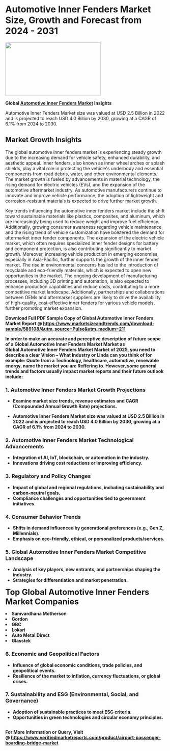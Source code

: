 <H1>Automotive Inner Fenders Market Size, Growth and Forecast from 2024 - 2031</H1><img class="aligncenter size-medium wp-image-584254" src="https://thirdeyenews.in/wp-content/uploads/2024/09/Global-Market-Research-300x168.jpeg" alt="" width="300" height="168" /><p><strong>Global&nbsp;<a href="https://www.marketsizeandtrends.com/download-sample/589108/&amp;utm_source=Pulse&amp;utm_medium=211">Automotive Inner Fenders Market</a> Insights</strong></p><p>Automotive Inner Fenders Market size was valued at USD 2.5 Billion in 2022 and is projected to reach USD 4.0 Billion by 2030, growing at a CAGR of 6.1% from 2024 to 2030.</p><p><h2>Market Growth Insights</h2> <p>The global automotive inner fenders market is experiencing steady growth due to the increasing demand for vehicle safety, enhanced durability, and aesthetic appeal. Inner fenders, also known as inner wheel arches or splash shields, play a vital role in protecting the vehicle's underbody and essential components from road debris, water, and other environmental elements. The market growth is fueled by advancements in material technology, the rising demand for electric vehicles (EVs), and the expansion of the automotive aftermarket industry. As automotive manufacturers continue to innovate and improve vehicle performance, the adoption of lightweight and corrosion-resistant materials is expected to drive further market growth.</p> <p><strong></strong></p> <p>Key trends influencing the automotive inner fenders market include the shift toward sustainable materials like plastics, composites, and aluminum, which are increasingly being used to reduce weight and improve fuel efficiency. Additionally, growing consumer awareness regarding vehicle maintenance and the rising trend of vehicle customization have bolstered the demand for aftermarket inner fender components. The expansion of the electric vehicle market, which often requires specialized inner fender designs for battery and component protection, is also contributing significantly to market growth. Moreover, increasing vehicle production in emerging economies, especially in Asia-Pacific, further supports the growth of the inner fender market. The rise in environmental concerns has led to the introduction of recyclable and eco-friendly materials, which is expected to open new opportunities in the market. The ongoing development of manufacturing processes, including 3D printing and automation, is also expected to enhance production capabilities and reduce costs, contributing to a more competitive market landscape. Additionally, partnerships and collaborations between OEMs and aftermarket suppliers are likely to drive the availability of high-quality, cost-effective inner fenders for various vehicle models, further promoting market expansion.</p> <p><strong></p><p><span class=""><strong>Download Full PDF Sample Copy of Global Automotive Inner Fenders Market Report</strong> @ <a href="https://www.marketsizeandtrends.com/download-sample/589108/&amp;utm_source=Pulse&amp;utm_medium=211" target="_blank">https://www.marketsizeandtrends.com/download-sample/589108/&amp;utm_source=Pulse&amp;utm_medium=211</a></span></p><p>In order to make an accurate and perceptive description of future scope of a Global&nbsp;Automotive Inner Fenders Market Market as Global&nbsp;Automotive Inner Fenders Market Market of 2025, you need to describe a clear Vision &ndash; What Industry or Linda can you think of for example: Quote from a Technology, healthcare, automotive, renewable energy, name the market you are Reffering to. However, some general trends and factors usually impact market reports and their future outlook include:</p><h3>1.&nbsp;<strong>Automotive Inner Fenders Market Growth Projections</strong></h3><ul><li>Examine market size trends, revenue estimates and CAGR (Compounded Annual Growth Rate) projections.</li><li><p>Automotive Inner Fenders Market size was valued at USD 2.5 Billion in 2022 and is projected to reach USD 4.0 Billion by 2030, growing at a CAGR of 6.1% from 2024 to 2030.</p></li></ul><h3>2.&nbsp;<strong>Automotive Inner Fenders Market Technological Advancements</strong></h3><ul><li>Integration of AI, IoT, blockchain, or automation in the industry.</li><li>Innovations driving cost reductions or improving efficiency.</li></ul><h3>3.&nbsp;<strong>Regulatory and Policy Changes</strong></h3><ul><li>Impact of global and regional regulations, including sustainability and carbon-neutral goals.</li><li>Compliance challenges and opportunities tied to government initiatives.</li></ul><h3>4.&nbsp;<strong>Consumer Behavior Trends</strong></h3><ul><li>Shifts in demand influenced by generational preferences (e.g., Gen Z, Millennials).</li><li>Emphasis on eco-friendly, ethical, or personalized products/services.</li></ul><h3>5.&nbsp;<strong>Global Automotive Inner Fenders Market Competitive Landscape</strong></h3><ul><li>Analysis of key players, new entrants, and partnerships shaping the industry.</li><li>Strategies for differentiation and market penetration.</li></ul><p data-pm-slice="1 1 []"><span style="color: inherit; font-family: inherit; font-size: 25px;">Top Global Automotive Inner Fenders Market Companies</span></p><div class="" data-test-id=""><p><li>Samvardhana Motherson</li><li> Gordon</li><li> GBC</li><li> Lokari</li><li> Auto Metal Direct</li><li> Glasstek</li></p></div><h3>6.&nbsp;<strong>Economic and Geopolitical Factors</strong></h3><ul><li>Influence of global economic conditions, trade policies, and geopolitical events.</li><li>Resilience of the market to inflation, currency fluctuations, or global crises.</li></ul><h3>7.&nbsp;<strong>Sustainability and ESG (Environmental, Social, and Governance)</strong></h3><ul><li>Adoption of sustainable practices to meet ESG criteria.</li><li>Opportunities in green technologies and circular economy principles.</li></ul><h2><strong style="font-size: 14px;">For More Information or Query, Visit @&nbsp;</strong><a style="background-color: #ffffff; font-size: 14px;" href="https://www.marketsizeandtrends.com/report/automotive-inner-fenders-market/" target="_blank">https://www.verifiedmarketreports.com/product/airport-passenger-boarding-bridge-market</a></h2>
